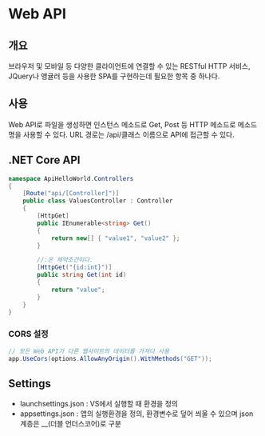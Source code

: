 # Web API

## 개요
브라우저 및 모바일 등 다양한 클라이언트에 연결할 수 있는 RESTful HTTP 서비스, JQuery나 앵귤러 등을 사용한 SPA를 구현하는데 필요한 항목 중 하나다.

## 사용
Web API로 파일을 생성하면 인스턴스 메소드로 Get, Post 등 HTTP 메소드로 메소드명을 사용할 수 있다. URL 경로는 /api/클래스 이름으로 API에 접근할 수 있다.

## .NET Core API
```c#
namespace ApiHelloWorld.Controllers
{
    [Route("api/[Controller]")]
    public class ValuesController : Controller
    {
        [HttpGet]
        public IEnumerable<string> Get()
        {
            return new[] { "value1", "value2" };
        }

        //:은 제약조건이다.
        [HttpGet("{id:int}")]
        public string Get(int id)
        {
            return "value";
        }
    }
}
```

### CORS 설정
```c#
// 모든 Web API가 다른 웹사이트의 데이터를 가져다 사용
app.UseCors(options.AllowAnyOrigin().WithMethods("GET"));
```

## Settings
- launchsettings.json : VS에서 실행할 때 환경을 정의
- appsettings.json : 앱의 실행환경을 정의, 환경변수로 덮어 씌울 수 있으며 json 계층은 __(더블 언더스코어)로 구분